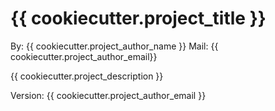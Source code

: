# {{ cookiecutter.project_title }}

By: {{ cookiecutter.project_author_name }}
Mail: {{ cookiecutter.project_author_email}}


{{ cookiecutter.project_description }}

Version: {{ cookiecutter.project_author_email }}




